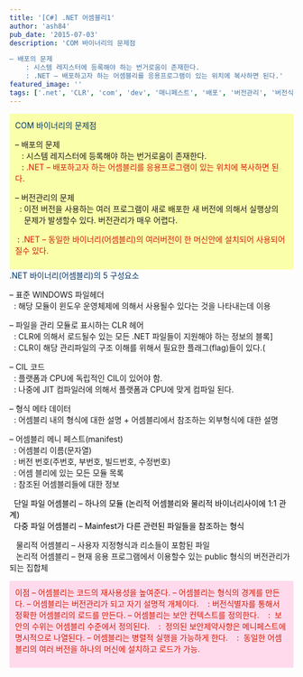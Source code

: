 ```yaml
---
title: '[C#] .NET 어셈블리1'
author: 'ash84'
pub_date: '2015-07-03'
description: 'COM 바이너리의 문제점 

– 배포의 문제   
    : 시스템 레지스터에 등록해야 하는 번거로움이 존재한다.   
    : .NET – 배포하고자 하는 어셈블리를 응용프로그램이 있는 위치에 복사하면 된다.'
featured_image: ''
tags: ['.net', 'CLR', 'com', 'dev', '매니페스트', '배포', '버전관리', '버전식별자', '어셈블리']
---
```



<div style="PADDING-RIGHT: 10px; PADDING-LEFT: 10px; PADDING-BOTTOM: 10px; PADDING-TOP: 10px; BACKGROUND-COLOR: #faffa9">  
<font color="#003366">COM 바이너리의 문제점 </font>

– 배포의 문제   
    : 시스템 레지스터에 등록해야 하는 번거로움이 존재한다.   
    : <font color="#d41a01">.NET – 배포하고자 하는 어셈블리를 응용프로그램이 있는 위치에 복사하면 된다.</font>

– 버전관리의 문제   
   : 이전 버전을 사용하는 여러 프로그램이 새로 배포한 새 버전에 의해서 실행상의   
     문제가 발생할수 있다. 버전관리가 매우 어렵다.

 : <font color="#d41a01">.NET – 동일한 바이너리(어셈블리)의 여러버전이 한 머신안에 설치되어 사용되어 질수 있다. </font> 

</div><font color="#003366">.NET 바이너리(어셈블리)의 5 구성요소 </font>

– 표준 WINDOWS 파일헤더  
   : 해당 모듈이 윈도우 운영체제에 의해서 사용될수 있다는 것을 나타내는데 이용

– 파일을 관리 모듈로 표시하는 CLR 헤어   
   : CLR에 의해서 로드될수 있는 모든 .NET 파일들이 지원해야 하는 정보의 블록]  
   : CLR이 해당 관리파일의 구조 이해를 위해서 필요한 플래그(flag)들이 있다.(

– CIL 코드  
   : 플랫폼과 CPU에 독립적인 CIL이 있어야 함.   
   : 나중에 JIT 컴파일러에 의해서 플랫폼과 CPU에 맞게 컴파일 된다.

– 형식 메타 데이터   
   : 어셈블리 내의 형식에 대한 설명 + 어셈블리에서 참조하는 외부형식에 대한 설명

– 어셈블리 메니 페스트(manifest)  
   : 어셈블리 이름(문자열)  
   : 버전 번호(주번호, 부번호, 빌드번호, 수정번호)  
   : 어셈 블리에 있는 모든 모듈 목록  
   : 참조된 어셈블리들에 대한 정보

<font color="#000000">  단일 파일 어셈블리 – 하나의 모듈 (논리적 어셈블리와 물리적 바이너리사이에 1:1 관계)  
   다중 파일 어셈블리 – Mainfest가 다른 관련된 파일들을 참조하는 형식</font>

   물리적 어셈블리 – 사용자 지정형식과 리소들이 포함된 파일  
    논리적 어셈블리 – 현재 응용 프로그램에서 이용할수 있는 public 형식의 버전관리가 되는 집합체

<div style="PADDING-RIGHT: 10px; PADDING-LEFT: 10px; PADDING-BOTTOM: 10px; PADDING-TOP: 10px; BACKGROUND-COLOR: #ffdaed"><font color="#d41a01">이점  
 – 어셈블리는 코드의 재사용성을 높여준다.   
 – 어셈블리는 형식의 경계를 만든다.   
 – 어셈블리는 버전관리가 되고 자기 설명적 개체이다.   
    : 버전식별자를 통해서 정확한 어셈블리의 로드를 만든다.   
 – 어셈블리는 보안 컨텍스트를 정의한다.  
    :  보안의 수위는 어셈블리 수준에서 정의된다.   
    :  정의된 보안제약사항은 메니페스트에 명시적으로 나열된다. – 어셈블리는 병렬적 실행을 가능하게 한다.   
    :  동일한 어셈블리의 여러 버전을 하나의 머신에 설치하고 로드가 가능.

</font></div>

